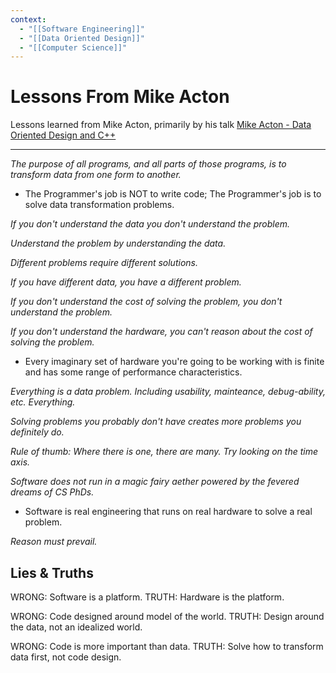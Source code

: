 ```yaml
---
context:
  - "[[Software Engineering]]"
  - "[[Data Oriented Design]]"
  - "[[Computer Science]]"
---
```


# Lessons From Mike Acton

Lessons learned from Mike Acton, primarily by his talk [Mike Acton - Data Oriented Design and C++](https://www.youtube.com/watch?v=rX0ItVEVjHc)

---

_The purpose of all programs, and all parts of those programs, is to transform data from one form to another._

- The Programmer's job is NOT to write code; The Programmer's job is to solve data transformation problems.

_If you don't understand the data you don't understand the problem._

_Understand the problem by understanding the data._

_Different problems require different solutions._

_If you have different data, you have a different problem._

_If you don't understand the cost of solving the problem, you don't understand the problem._

_If you don't understand the hardware, you can't reason about the cost of solving the problem._

- Every imaginary set of hardware you're going to be working with is finite and has some range of performance characteristics.

_Everything is a data problem. Including usability, mainteance, debug-ability, etc. Everything._

_Solving problems you probably don't have creates more problems you definitely do._

_Rule of thumb: Where there is one, there are many. Try looking on the time axis._

_Software does not run in a magic fairy aether powered by the fevered dreams of CS PhDs._

- Software is real engineering that runs on real hardware to solve a real problem.

_Reason must prevail._

## Lies & Truths

WRONG: Software is a platform.
TRUTH: Hardware is the platform.

WRONG: Code designed around model of the world.
TRUTH: Design around the data, not an idealized world.

WRONG: Code is more important than data.
TRUTH: Solve how to transform data first, not code design.
